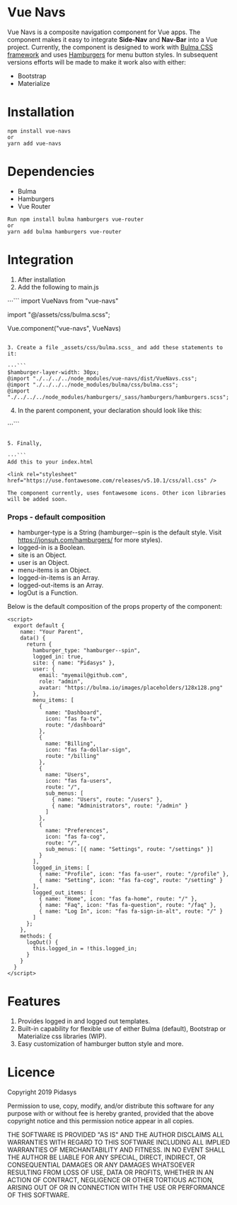# Vue Navs

Vue Navs is a composite navigation component for Vue apps. The component makes it easy to integrate **Side-Nav** and **Nav-Bar** into a Vue project. Currently, the component is designed to work with [Bulma CSS framework](https://bulma.io/) and uses [Hamburgers](https://jonsuh.com/hamburgers/) for menu button styles. In subsequent versions efforts will be made to make it work also with either:

- Bootstrap
- Materialize

# Installation

```
npm install vue-navs
or
yarn add vue-navs
```

# Dependencies

- Bulma
- Hamburgers
- Vue Router

```
Run npm install bulma hamburgers vue-router
or
yarn add bulma hamburgers vue-router
```

# Integration

1. After installation
2. Add the following to main.js

⋅⋅⋅```
import VueNavs from "vue-navs"

import "@/assets/css/bulma.scss";

Vue.component("vue-navs", VueNavs)

````

3. Create a file _assets/css/bulma.scss_ and add these statements to it:

⋅⋅⋅```
$hamburger-layer-width: 30px;
@import "./../../../node_modules/vue-navs/dist/VueNavs.css";
@import "./../../../node_modules/bulma/css/bulma.css";
@import "./../../../node_modules/hamburgers/_sass/hamburgers/hamburgers.scss";
````

4. In the parent component, your declaration should look like this:

⋅⋅⋅```
<vue-navs
  :hamburger-type="hamburger_type"
  :logged-in="logged_in"
  :site="site"
  :user="user"
  :menu-items="menu_items"
  :logged-in-items="logged_in_items"
  :logged-out-items="logged_out_items"
  v-on:log-out="logOut"
/>

````

5. Finally,

⋅⋅⋅```
Add this to your index.html

<link rel="stylesheet" href="https://use.fontawesome.com/releases/v5.10.1/css/all.css" />

The component currently, uses fontawesome icons. Other icon libraries will be added soon.
````

### Props - default composition

- hamburger-type is a String (hamburger--spin is the default style. Visit https://jonsuh.com/hamburgers/ for more styles).
- logged-in is a Boolean.
- site is an Object.
- user is an Object.
- menu-items is an Object.
- logged-in-items is an Array.
- logged-out-items is an Array.
- logOut is a Function.

Below is the default composition of the props property of the component:

```
<script>
  export default {
    name: "Your Parent",
    data() {
      return {
        hamburger_type: "hamburger--spin",
        logged_in: true,
        site: { name: "Pidasys" },
        user: {
          email: "myemail@github.com",
          role: "admin",
          avatar: "https://bulma.io/images/placeholders/128x128.png"
        },
        menu_items: [
          {
            name: "Dashboard",
            icon: "fas fa-tv",
            route: "/dashboard"
          },
          {
            name: "Billing",
            icon: "fas fa-dollar-sign",
            route: "/billing"
          },
          {
            name: "Users",
            icon: "fas fa-users",
            route: "/",
            sub_menus: [
              { name: "Users", route: "/users" },
              { name: "Administrators", route: "/admin" }
            ]
          },
          {
            name: "Preferences",
            icon: "fas fa-cog",
            route: "/",
            sub_menus: [{ name: "Settings", route: "/settings" }]
          }
        ],
        logged_in_items: [
          { name: "Profile", icon: "fas fa-user", route: "/profile" },
          { name: "Setting", icon: "fas fa-cog", route: "/setting" }
        ],
        logged_out_items: [
          { name: "Home", icon: "fas fa-home", route: "/" },
          { name: "Faq", icon: "fas fa-question", route: "/faq" },
          { name: "Log In", icon: "fas fa-sign-in-alt", route: "/" }
        ]
      };
    },
    methods: {
      logOut() {
        this.logged_in = !this.logged_in;
      }
    }
  }
</script>
```

# Features

1. Provides logged in and logged out templates.
2. Built-in capability for flexible use of either Bulma (default), Bootstrap or Materialize css libraries (WIP).
3. Easy customization of hamburger button style and more.

# Licence

Copyright 2019 Pidasys

Permission to use, copy, modify, and/or distribute this software for any purpose with or without fee is hereby granted, provided that the above copyright notice and this permission notice appear in all copies.

THE SOFTWARE IS PROVIDED "AS IS" AND THE AUTHOR DISCLAIMS ALL WARRANTIES WITH REGARD TO THIS SOFTWARE INCLUDING ALL IMPLIED WARRANTIES OF MERCHANTABILITY AND FITNESS. IN NO EVENT SHALL THE AUTHOR BE LIABLE FOR ANY SPECIAL, DIRECT, INDIRECT, OR CONSEQUENTIAL DAMAGES OR ANY DAMAGES WHATSOEVER RESULTING FROM LOSS OF USE, DATA OR PROFITS, WHETHER IN AN ACTION OF CONTRACT, NEGLIGENCE OR OTHER TORTIOUS ACTION, ARISING OUT OF OR IN CONNECTION WITH THE USE OR PERFORMANCE OF THIS SOFTWARE.
